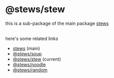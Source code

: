 # @stews/stew
this is a sub-package of the main package [stews](https://npmjs.com/package/stews)<br><br>

here's some related links
- [stews](https://npmjs.com/package/stews) (main)
- [@stews/soup](https://www.npmjs.com/package/@stews/soup)
- [@stews/stew](https://www.npmjs.com/package/@stews/stew) (current)
- [@stews/noodle](https://www.npmjs.com/package/@stews/noodle)
- [@stews/random](https://www.npmjs.com/package/@stews/random)
